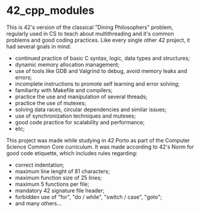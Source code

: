 # 42_cpp_modules

This is 42's version of the classical "Dining Philosophers" problem, regularly
used in CS to teach about multithreading and it's common problems and good coding practices.
Like every single other 42 project, it had several goals in mind:
- continued practice of basic C syntax, logic, data types and structures;
- dynamic memory allocation management;
- use of tools like GDB and Valgrind to debug, avoid memory leaks and errors;
- incomplete instructions to promote self learning and error solving;
- familiarity with Makefile and compilers;
- practice the use and manipulation of several threads;
- practice the use of mutexes;
- solving data races, circular dependencies and similar issues;
- use of synchronization techniques and mutexes;
- good code practice for scalability and performance;
- etc;

This project was made while studying in 42 Porto as part of the Computer Science
Common Core curriculum.
It was made according to 42's Norm for good code etiquette, which includes rules regarding:
- correct indentation;
- maximum line lenght of 81 characters;
- maximum function size of 25 lines;
- maximum 5 functions per file;
- mandatory 42 signature file header;
- forbidden use of "for", "do / while", "switch / case", "goto";
- and many others...